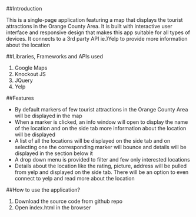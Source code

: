 ##Introduction

This is a single-page application featuring a map that displays the tourist attractions in the Orange County Area. It is built with interactive user interface and responsive design that makes this app suitable for all types of devices. It connects to a 3rd party API ie.)Yelp to provide more information about the location

##Libraries, Frameworks and APIs used
1. Google Maps
2. Knockout JS
3. JQuery
4. Yelp

##Features
* By default markers of few tourist attractions in the Orange County Area will be displayed in the map
* When a marker is clicked, an info window will open to display the name of the location and on the side tab more information about the location will be displayed
* A list of all the locations will be displayed on the side tab and on selecting one the corresponding marker will bounce and details will be displayed in the section below it
* A drop down menu is provided to filter and few only interested locations
* Details about the location like the rating, picture, address will be pulled from yelp and displayed on the side tab. There will be an option to even connect to yelp and read more
  about the location
  
##How to use the application?
1. Download the source code from github repo
2. Open index.html in the browser


